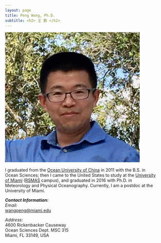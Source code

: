 ```yaml
---
layout: page
title: Peng Wang, Ph.D.
subtitle: <h2> 王 鹏 </h2>
---
```


![Peng](/img/Peng_Wang.png)




I graduated from the [Ocean University of China](http://www.ouc.edu.cn) in 2011 with the B.S. in Ocean Sciences; then I came to the United States to study at the [University of Miami](http://www.miami.edu) (<a href="http://www.rsmas.miami.edu" target="_blank">RSMAS</a> campus), and graduated in 2016 with Ph.D. in Meteorology and Physical Oceanography. Currently, I am a postdoc at the University of Miami.




**_Contact Information:_**  
_Email:_  
<a href="mailto:wangpeng@miami.edu">wangpeng@miami.edu</a>

_Address:_  
4600 Rickenbacker Causeway  
Ocean Sciences Dept. MSC 315  
Miami, FL 33149, USA
